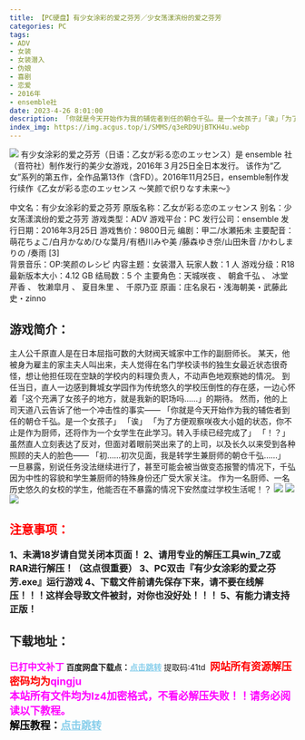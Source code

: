 ```yaml
---
title: 【PC硬盘】有少女涂彩的爱之芬芳／少女荡漾滨纷的爱之芬芳
categories: PC
tags:
- ADV
- 女装
- 女装潜入
- 伪娘
- 喜剧
- 恋爱
- 2016年
- ensemble社
date: 2023-4-26 8:01:00
description: 「你就是今天开始作为我的辅佐者到任的朝仓千弘。是一个女孩子」「诶」「为了方便观察咲夜大小姐的状态，你不止是作为厨师，还将作为一个女学生在此学习。转入手续已经完成了」
index_img: https://img.acgus.top/i/SMMS/q3eRD9UjBTKH4u.webp
---
```

![](https://img.acgus.top/i/SMMS/q3eRD9UjBTKH4u.webp)
有少女涂彩的爱之芬芳（日语：乙女が彩る恋のエッセンス）是 ensemble 社（音符社）制作发行的美少女游戏，2016年３月25日全日本发行。 该作为“乙女”系列的第五作，全作品第13作（含FD）。2016年11月25日，ensemble制作发行续作《乙女が彩る恋のエッセンス ～笑颜で织りなす未来～》 

中文名：有少女涂彩的爱之芬芳
原版名称：乙女が彩る恋のエッセンス
别名：少女荡漾滨纷的爱之芬芳
游戏类型：ADV
游戏平台：PC
发行公司：ensemble
发行日期：2016年3月25日
游戏售价：9800日元
编剧：甲二/水瀬拓未 
主要配音：萌花ちょこ/白月かなめ/ひな葉月/有栖川みや美 /藤森ゆき奈/山田朱音 /かわしまりの /奏雨 [3]  
背景音乐：OP:笑颜のレシピ
内容主题：女装潜入
玩家人数：1 人
游戏分级：R18
最新版本大小：4.12 GB
结局数：5 个
主要角色：天城咲夜 、 朝倉千弘 、 冰堂芹香 、 牧濑皐月 、 夏目朱里 、 千原乃亚
原画：庄名泉石・浅海朝美・武藤此史・zinno

## 游戏简介：
主人公千原直人是在日本屈指可数的大财阀天城家中工作的副厨师长。
某天，他被身为雇主的家主夫人叫出来，夫人觉得在名门学校读书的独生女最近状态很奇怪，想让他担任现在空缺的学校内的料理负责人，不动声色地观察她的情况。
到任当日，直人一边感到舞城女学园作为传统悠久的学校压倒性的存在感，一边心怀着「这个充满了女孩子的地方，就是我新的职场吗……」的期待。
然而，他的上司天道八云告诉了他一个冲击性的事实——
「你就是今天开始作为我的辅佐者到任的朝仓千弘。是一个女孩子」
「诶」
「为了方便观察咲夜大小姐的状态，你不止是作为厨师，还将作为一个女学生在此学习。转入手续已经完成了」
「！？」
虽然直人立刻表达了反对，但面对着眼前哭出来了的上司，以及长久以来受到各种照顾的夫人的脸色——
「初……初次见面，我是转学生兼厨师的朝仓千弘……」
一旦暴露，别说任务没法继续进行了，甚至可能会被当做变态报警的情况下，千弘因为中性的容貌和学生兼厨师的特殊身份还广受大家关注。
作为一名厨师、一名历史悠久的女校的学生，他能否在不暴露的情况下安然度过学校生活呢！？ 
![](https://img.acgus.top/i/SMMS/mabACNWK2slyvYG.webp)
![](https://img.acgus.top/i/SMMS/L69eHGT2u7qdBF.webp)
![](https://img.acgus.top/i/SMMS/RA13u8aqvjC4Jml.webp)






## <font color=#FF0000 >注意事项：</font>
<font size=3><b>1、未满18岁请自觉关闭本页面！
2、请用专业的解压工具win_7Z或RAR进行解压！（这点很重要）
3、PC双击『有少女涂彩的爱之芬芳.exe』运行游戏
4、下载文件前请先保存下来，请不要在线解压！！！这样会导致文件被封，对你也没好处！！！
5、有能力请支持正版！</b></font>

## 下载地址：
<font color=#FF00FF size=3><b>已打中文补丁</b></font>
<b>百度网盘下载点：</b><a href="https://pan.baidu.com/s/1XTkf-7DOxX7r7W2KW-uBCg?pwd=41td" style="color: #87CEEB;"><b>点击跳转</b></a> 提取码:41td
<a style="padding: 0" href="https://post.qingju.org/AD/"><img style="max-width:100%" src="https://img.acgus.top/i/2024/07/478f689b8021d8d499ab43d21acf137a.gif" alt=""></a>
<b><font color=#FF0000 size=4>网站所有资源解压密码均为</b></font><b><font color=#FF00FF size=4>qingju</font><font color=#FF0000 ></font></b><br><b><font color=#FF00FF size=4>本站所有文件均为lz4加密格式，不看必解压失败！！请务必阅读以下教程。</b></font><br><b><font color=#000 size=4>解压教程：</b><a href="https://post.qingju.org/tutorial/000/" style="color: #87CEEB;"><b>点击跳转</b></a>